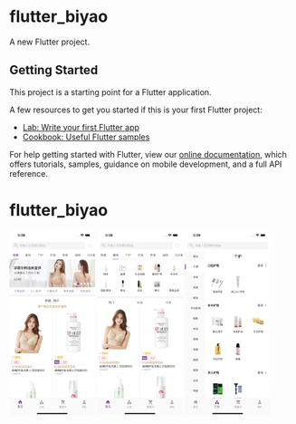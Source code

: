 # flutter_biyao

A new Flutter project.

## Getting Started

This project is a starting point for a Flutter application.

A few resources to get you started if this is your first Flutter project:

- [Lab: Write your first Flutter app](https://flutter.dev/docs/get-started/codelab)
- [Cookbook: Useful Flutter samples](https://flutter.dev/docs/cookbook)

For help getting started with Flutter, view our
[online documentation](https://flutter.dev/docs), which offers tutorials,
samples, guidance on mobile development, and a full API reference.
# flutter_biyao
<img src="https://github.com/mzl1988/flutter_biyao/blob/master/WechatIMG910.png" width="30%">
<img src="https://github.com/mzl1988/flutter_biyao/blob/master/WechatIMG911.png" width="30%">
<img src="https://github.com/mzl1988/flutter_biyao/blob/master/WechatIMG912.png" width="30%">

